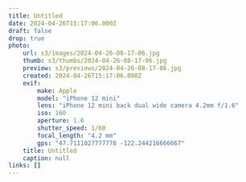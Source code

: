 ```yaml
---
title: Untitled
date: 2024-04-26T15:17:06.000Z
draft: false
drop: true
photo:
    url: s3/images/2024-04-26-08-17-06.jpg
    thumb: s3/thumbs/2024-04-26-08-17-06.jpg
    preview: s3/previews/2024-04-26-08-17-06.jpg
    created: 2024-04-26T15:17:06.000Z
    exif:
        make: Apple
        model: "iPhone 12 mini"
        lens: "iPhone 12 mini back dual wide camera 4.2mm f/1.6"
        iso: 160
        aperture: 1.6
        shutter_speed: 1/60
        focal_length: "4.2 mm"
        gps: "47.7111027777778 -122.244216666667"
    title: Untitled
    caption: null
links: []
---
```

